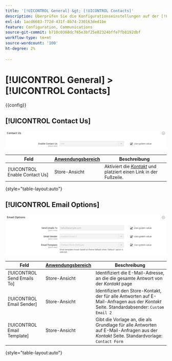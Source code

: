 ```yaml
---
title: '[!UICONTROL General] &gt; [!UICONTROL Contacts]'
description: Überprüfen Sie die Konfigurationseinstellungen auf der [!UICONTROL General] &gt; [!UICONTROL Contacts] Seite des Commerce-Administrators.
exl-id: 1acd6683-772d-431f-8b74-230163ded1be
feature: Configuration, Communications
source-git-commit: b710c0368dc765e3bf25e82324bffe7fb8192dbf
workflow-type: tm+mt
source-wordcount: '100'
ht-degree: 2%

---
```


# [!UICONTROL General] > [!UICONTROL Contacts]

{{config}}

## [!UICONTROL Contact Us]

![Kontakt](./assets/contacts-contact-us.png)<!-- zoom -->

<!-- [Contact Us](https://docs.magento.com/user-guide/stores/contact-us.html) -->

| Feld | [Anwendungsbereich](../../getting-started/websites-stores-views.md#scope-settings) | Beschreibung |
|--- |--- |--- |
| [!UICONTROL Enable Contact Us] | Store-Ansicht | Aktiviert die [_Kontakt_](../../getting-started/store-details.md#contact-us-form) und platziert einen Link in der Fußzeile. |

{style="table-layout:auto"}

## [!UICONTROL Email Options]

![E-Mail-Optionen](./assets/contacts-email-options.png)<!-- zoom -->

<!-- [Email Options](https://docs.magento.com/user-guide/stores/contact-us.html) -->

| Feld | [Anwendungsbereich](../../getting-started/websites-stores-views.md#scope-settings) | Beschreibung |
|--- |--- |--- |
| [!UICONTROL Send Emails To] | Store-Ansicht | Identifiziert die E-Mail-Adresse, an die die gesamte Antwort von der _Kontakt_ page |
| [!UICONTROL Email Sender] | Store-Ansicht | Identifiziert den Store-Kontakt, der für alle Antworten auf E-Mail-Anfragen aus der _Kontakt_ Seite. Standardabsender: `Custom Email 2` |
| [!UICONTROL Email Template] | Store-Ansicht | Gibt die Vorlage an, die als Grundlage für alle Antworten auf E-Mail-Anfragen aus der _Kontakt_ Seite. Standardvorlage: `Contact Form` |

{style="table-layout:auto"}
